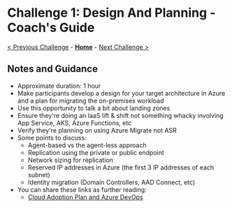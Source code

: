 # Challenge 1: Design And Planning - Coach's Guide

[< Previous Challenge](./00-lab_setup.md) - **[Home](./README.md)** - [Next Challenge >](./02-discovery.md)

## Notes and Guidance

- Approximate duration: 1 hour
- Make participants develop a design for your target architecture in Azure and a plan for migrating the on-premises workload
- Use this opportunity to talk a bit about landing zones
- Ensure they're doing an IaaS lift & shift not something whacky involving App Service, AKS, Azure Functions, etc
- Verify they're planning on using Azure Migrate not ASR
- Some points to discuss:
    - Agent-based vs the agent-less approach
    - Replication using the private or public endpoint
    - Network sizing for replication
    - Reserved IP addresses in Azure (the first 3 IP addresses of each subnet)
    - Identity migration (Domain Controllers, AAD Connect, etc)
- You can share these links as further reading:
    - [Cloud Adoption Plan and Azure DevOps](https://docs.microsoft.com/azure/cloud-adoption-framework/plan/template)
